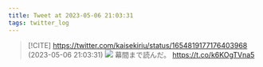```yaml
---
title: Tweet at 2023-05-06 21:03:31
tags: twitter_log
---
```


> [!CITE] https://twitter.com/kaisekiriu/status/1654819177176403968 (2023-05-06 21:03:31)
> ![](https://twitter.com/kaisekiriu/status/1654819177176403968)
> 幕間まで読んだ。
> https://t.co/k6KOgTVna5
